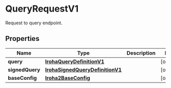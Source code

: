 

# QueryRequestV1

Request to query endpoint.

## Properties

| Name | Type | Description | Notes |
|------------ | ------------- | ------------- | -------------|
|**query** | [**IrohaQueryDefinitionV1**](IrohaQueryDefinitionV1.md) |  |  [optional] |
|**signedQuery** | [**IrohaSignedQueryDefinitionV1**](IrohaSignedQueryDefinitionV1.md) |  |  [optional] |
|**baseConfig** | [**Iroha2BaseConfig**](Iroha2BaseConfig.md) |  |  [optional] |



